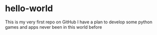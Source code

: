# hello-world
This is my very first repo on GitHub
I have a plan to develop some python games and apps never been in this world before
